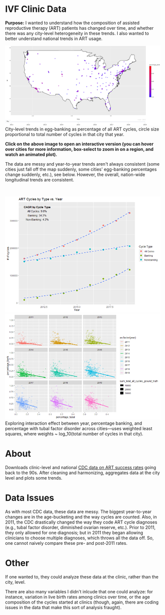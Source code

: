 # IVF Clinic Data
**Purpose:** I wanted to understand how the composition of assisted reproductive therapy (ART) patients has changed over time, and whether there was any city-level heterogeneity in these trends. I also wanted to better understand national trends in ART usage. 

<a href="https://developbio.github.io/reprotech/"><img src="banking_map_static.PNG"></a>
City-level trends in egg-banking as percentage of all ART cycles, circle size proportional to total number of cycles in that city that year.

**Click on the above image to open an interactive version (you can hover over cities for more information, box-select to zoom in on a region, and watch an animated plot).**

The data are messy and year-to-year trends aren't always consistent (some cities just fall off the map suddenly, some cities' egg-banking percentages change suddenly, etc.), see below. However, the overall, nation-wide longitudinal trends are consistent.

&nbsp;

<img src=cycle_by_type_vs_year.png>

<img src=tubal_bank_mixed_model_faceted.png>
Exploring interaction effect between year, percentage banking, and percentage with tubal factor disorder across cities—uses weighted least squares, where weights ~ log_10(total number of cycles in that city).

# About
Downloads clinic-level and national [CDC data on ART success rates](https://www.cdc.gov/art/artdata/index.html) going back to the 90s. After cleaning and harmonizing, aggregates data at the city level and plots some trends. 

# Data Issues
As with most CDC data, these data are messy. The biggest year-to-year changes are in the age-bucketing and the way cycles are counted. Also, in 2011, the CDC drastically changed the way they code ART cycle diagnoses (e.g., tubal factor disorder, diminished ovarian reserve, etc.). Prior to 2011, they only allowed for one diagnosis; but in 2011 they began allowing clinicians to choose multiple diagnoses, which throws all the data off. So, one cannot naively compare these pre- and post-2011 rates.

# Other
If one wanted to, they could analyze these data at the clinic, rather than the city, level. 

There are also many variables I didn't inlcude that one could analyze: for instance, variation in live birth rates among clinics over time, or the age composition of the cycles started at clinics (though, again, there are coding issues in the data that make this sort of analysis fraught). 
